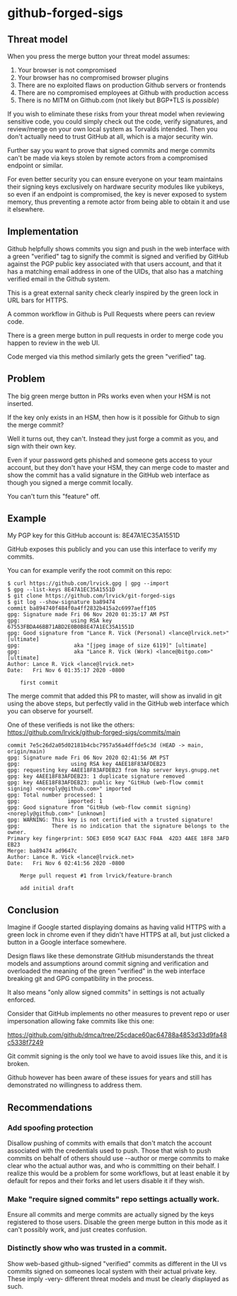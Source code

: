 # github-forged-sigs

## Threat model

When you press the merge button your threat model assumes:

1. Your browser is not compromised
2. Your browser has no compromised browser plugins
3. There are no exploited flaws on production Github servers or frontends
4. There are no compromised employees at Github with production access
5. There is no MITM on Github.com (not likely but BGP+TLS is *possible*)

If you wish to eliminate these risks from your threat model when reviewing
sensitive code, you could simply check out the code, verify signatures, and
review/merge on your own local system as Torvalds intended. Then you don't
actually need to trust GitHub at all, which is a major security win.

Further say you want to prove that signed commits and merge commits can't be
made via keys stolen by remote actors from a compromised endpoint or similar.

For even better security you can ensure everyone on your team maintains their
signing keys exclusively on hardware security modules like yubikeys, so even
if an endpoint is compromised, the key is never exposed to system memory, thus
preventing a remote actor from being able to obtain it and use it elsewhere.

## Implementation

Github helpfully shows commits you sign and push in the web interface with a
green "verified" tag to signify the commit is signed and verified by GitHub
against the PGP public key associated with that users account, and that it
has a matching email address in one of the UIDs, that also has a matching
verified email in the Github system.

This is a great external sanity check clearly inspired by the green lock
in URL bars for HTTPS.

A common workflow in Github is Pull Requests where peers can review code.

There is a green merge button in pull requests in order to merge code you
happen to review in the web UI.

Code merged via this method similarly gets the green "verified" tag.

## Problem

The big green merge button in PRs works even when your HSM is not inserted.

If the key only exists in an HSM, then how is it possible for Github to sign
the merge commit?

Well it turns out, they can't. Instead they just forge a commit as you, and
sign with their own key.

Even if your password gets phished and someone gets access to your account, but
they don't have your HSM, they can merge code to master and show the commit
has a valid signature in the GitHub web interface as though you signed a merge
commit locally.

You can't turn this "feature" off.

## Example

My PGP key for this GitHub account is: 8E47A1EC35A1551D

GitHub exposes this publicly and you can use this interface
to verify my commits.

You can for example verify the root commit on this repo:

```
$ curl https://github.com/lrvick.gpg | gpg --import
$ gpg --list-keys 8E47A1EC35A1551D
$ git clone https://github.com/lrvick/git-forged-sigs
$ git log --show-signature ba89474
commit ba894740f484f0a4ff2832b415a2c6997aeff105
gpg: Signature made Fri 06 Nov 2020 01:35:17 AM PST
gpg:                using RSA key 67553FBDA46BB71ABD2E0B0B8E47A1EC35A1551D
gpg: Good signature from "Lance R. Vick (Personal) <lance@lrvick.net>" [ultimate]
gpg:                 aka "[jpeg image of size 6119]" [ultimate]
gpg:                 aka "Lance R. Vick (Work) <lance@bitgo.com>" [ultimate]
Author: Lance R. Vick <lance@lrvick.net>
Date:   Fri Nov 6 01:35:17 2020 -0800

    first commit
```

The merge commit that added this PR to master, will show as invalid in git
using the above steps, but perfectly valid in the GitHub web interface which
you can observe for yourself.

One of these verifieds is not like the others: https://github.com/lrvick/github-forged-sigs/commits/main

```
commit 7e5c26d2a05d02181b4cbc7957a56a4dffde5c3d (HEAD -> main, origin/main)
gpg: Signature made Fri 06 Nov 2020 02:41:56 AM PST
gpg:                using RSA key 4AEE18F83AFDEB23
gpg: requesting key 4AEE18F83AFDEB23 from hkp server keys.gnupg.net
gpg: key 4AEE18F83AFDEB23: 1 duplicate signature removed
gpg: key 4AEE18F83AFDEB23: public key "GitHub (web-flow commit signing) <noreply@github.com>" imported
gpg: Total number processed: 1
gpg:               imported: 1
gpg: Good signature from "GitHub (web-flow commit signing) <noreply@github.com>" [unknown]
gpg: WARNING: This key is not certified with a trusted signature!
gpg:          There is no indication that the signature belongs to the owner.
Primary key fingerprint: 5DE3 E050 9C47 EA3C F04A  42D3 4AEE 18F8 3AFD EB23
Merge: ba89474 ad9647c
Author: Lance R. Vick <lance@lrvick.net>
Date:   Fri Nov 6 02:41:56 2020 -0800

    Merge pull request #1 from lrvick/feature-branch

    add initial draft
```

## Conclusion

Imagine if Google started displaying domains as having valid HTTPS with a green
lock in chrome even if they didn't have HTTPS at all, but just clicked a button
in a Google interface somewhere.

Design flaws like these demonstrate GitHub misunderstands the threat models
and assumptions around commit signing and verification and overloaded the
meaning of the green "verified" in the web interface breaking git and GPG
compatibility in the process.

It also means "only allow signed commits" in settings is not actually enforced.

Consider that GitHub implements no other measures to prevent repo or user
impersonation allowing fake commits like this one:

https://github.com/github/dmca/tree/25cdace60ac64788a4853d33d9fa48c5338f7249

Git commit signing is the only tool we have to avoid issues like this, and it
is broken.

Github however has been aware of these issues for years and still has
demonstrated no willingness to address them.

## Recommendations

### Add spoofing protection

Disallow pushing of commits with emails that don't match the account associated
with the credentials used to push. Those that wish to push commits on behalf of
others should use --author or merge commits to make clear who the actual author
was, and who is committing on their behalf. I realize this would be a problem
for some workflows, but at least enable it by default for repos and their forks
and let users disable it if they wish.

### Make "require signed commits" repo settings actually work.

Ensure all commits and merge commits are actually signed by the keys registered
to those users. Disable the green merge button in this mode as it can't
possibly work, and just creates confusion.

### Distinctly show who was trusted in a commit.

Show web-based github-signed "verified" commits as different in the UI vs
commits signed on someones local system with their actual private key. These
imply -very- different threat models and must be clearly displayed as such.
